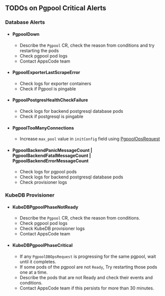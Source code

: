 ## TODOs on Pgpool Critical Alerts

### Database Alerts

- #### PgpoolDown
    - Describe the `Pgpool` CR, check the reason from conditions and try restarting the pods
    - Check pgpool pod logs
    - Contact AppsCode team
- #### PgpoolExporterLastScrapeError
    - Check logs for exporter containers  
    - Check if Pgpool is pingable
- #### PgpoolPostgresHealthCheckFailure
    - Check logs for backend postgresql database pods
    - Check if postgresql is pingable
- #### PgpoolTooManyConnections
    - Increase `max_pool` value in `initConfig` field using [PgpoolOpsRequest](https://kubedb.com/docs/latest/guides/pgpool/reconfigure/overview/)
- #### PgpoolBackendPanicMessageCount | PgpoolBackendFatalMessageCount | PgpoolBackendErrorMessageCount
    - Check logs for pgpool pods
    - Check logs for backend postgresql database pods
    - Check provisioner logs

### KubeDB Provisioner

- #### KubeDBPgpoolPhaseNotReady
    - Describe the `Pgpool` CR, check the reason from conditions.
    - Check pgpool pod logs
    - Check KubeDB provisioner logs
    - Contact AppsCode team
- #### KubeDBPgpoolPhaseCritical
    - If any `PgpoolDBOpsRequest` is progressing for the same pgpool, wait until it completes.
    - If some pods of the pgpool are not `Ready`, Try restarting those pods one at a time.
    - Describe the pods that are not Ready and check their events and conditions.
    - Contact AppsCode team if this persists for more than 30 minutes.
